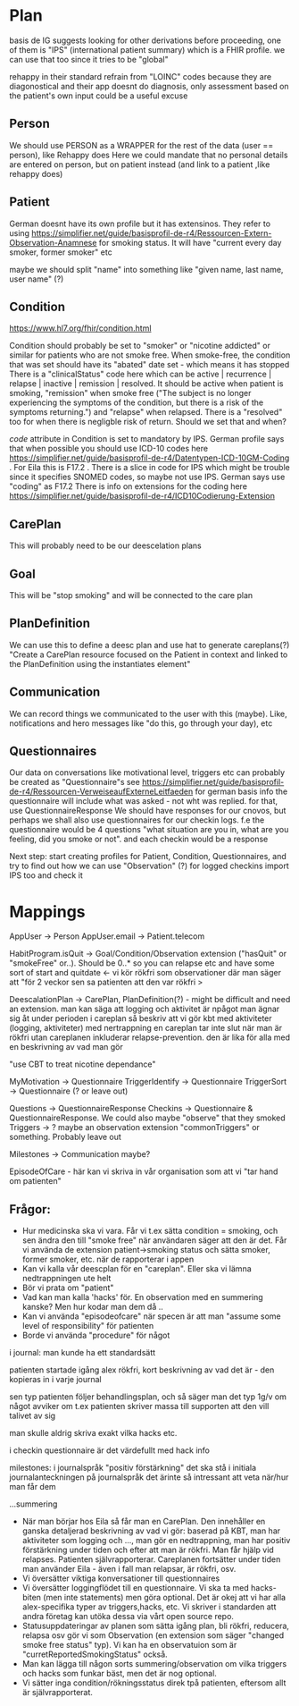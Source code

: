 # Plan

basis de IG suggests looking for other derivations before proceeding, one of them is "IPS" (international patient summary) which is a FHIR profile.
we can use that too since it tries to be "global"

rehappy in their standard refrain from "LOINC" codes because they are diagonostical and their app doesnt do diagnosis, only assessment based on the patient's own input
could be a useful excuse

## Person
We should use PERSON as a WRAPPER for the rest of the data (user == person), like Rehappy does
Here we could mandate that no personal details are entered on person, but on patient instead (and link to a patient ,like rehappy does)

## Patient
German doesnt have its own profile but it has extensinos.
They refer to using https://simplifier.net/guide/basisprofil-de-r4/Ressourcen-Extern-Observation-Anamnese for smoking status.
It will have "current every day smoker, former smoker" etc

maybe we should split "name" into something like "given name, last name, user name" (?)

## Condition
https://www.hl7.org/fhir/condition.html

Condition should probably be set to "smoker" or "nicotine addicted" or similar for patients who are not smoke free.
When smoke-free, the condition that was set should have its "abated" date set - which means it has stopped
There is a "clinicalStatus" code here which can be active | recurrence | relapse | inactive | remission | resolved. It should be active when patient is smoking, "remission" when smoke free ("The subject is no longer experiencing the symptoms of the condition, but there is a risk of the symptoms returning.") and "relapse" when relapsed.
There is a "resolved" too for when there is negligble risk of return. Should we set that and when?

_code_ attribute in Condition is set to mandatory by IPS. German profile says that when possible you should use ICD-10 codes here https://simplifier.net/guide/basisprofil-de-r4/Datentypen-ICD-10GM-Coding .
For Eila this is F17.2 . There is a slice in code for IPS which might be trouble since it specifies SNOMED codes, so maybe not use IPS. German says use "coding" as F17.2
There is info on extensions for the coding here https://simplifier.net/guide/basisprofil-de-r4/ICD10Codierung-Extension

## CarePlan
This will probably need to be our deescelation plans

## Goal
This will be "stop smoking" and will be connected to the care plan

## PlanDefinition
We can use this to define a deesc plan and use hat to generate careplans(?)
"Create a CarePlan resource focused on the Patient in context and linked to the PlanDefinition using the instantiates element"

## Communication
We can record things we communicated to the user with this (maybe). Like, notifications and hero messages like "do this, go through your day), etc

## Questionnaires

Our data on conversations like motivational level, triggers etc can probably be created as "Questionnaire"s
see https://simplifier.net/guide/basisprofil-de-r4/Ressourcen-VerweiseaufExterneLeitfaeden for german basis info
the questionnaire will include what was asked - not wht was replied. for that, use QuestionnaireResponse
We should have responses for our cnovos, but perhaps we shall also use questionnaires for our checkin logs. f.e the questionnaire would be 4 questions "what situation are you in, what are you feeling, did you smoke or not". and each checkin would be a response


Next step: start creating profiles for Patient, Condition, Questionnaires, and try to find out how we can use "Observation" (?) for logged checkins
import IPS too and check it


# Mappings

AppUser -> Person
AppUser.email -> Patient.telecom

HabitProgram.isQuit -> Goal/Condition/Observation extension ("hasQuit" or "smokeFree" or..). Should be 0..* so you can relapse etc and have some sort of start and quitdate
<- vi kör rökfri som observationer där man säger att "för 2 veckor sen sa patienten att den var rökfri >

DeescalationPlan -> CarePlan, PlanDefinition(?) - might be difficult and need an extension. man kan säga att logging och aktivitet är npågot man ägnar sig åt under perioden
i careplan så beskriv att vi gör kbt med aktiviteter (logging, aktiviteter) med
nertrappning
en careplan tar inte slut när man är rökfri utan careplanen inkluderar relapse-prevention. den är lika för alla med en beskrivning av vad man gör

"use CBT to treat nicotine dependance"

MyMotivation -> Questionnaire
TriggerIdentify -> Questionnaire
TriggerSort -> Questionnaire (? or leave out)

Questions -> QuestionnaireResponse
Checkins -> Questionnaire & QuestionnaireResponse. We could also maybe "observe" that they smoked
Triggers -> ? maybe an observation extension "commonTriggers" or something. Probably leave out

Milestones -> Communication maybe?

EpisodeOfCare - här kan vi skriva in vår organisation som att vi "tar hand om patienten"


## Frågor:

- Hur medicinska ska vi vara. Får vi t.ex sätta condition = smoking, och sen ändra den till "smoke free" när användaren säger att den är det. Får vi använda de extension patient->smoking status och sätta smoker, former smoker, etc. när de rapporterar i appen
- Kan vi kalla vår deescplan för en "careplan". Eller ska vi lämna nedtrappningen ute helt
- Bör vi prata om "patient"
- Vad kan man kalla 'hacks' för. En observation med en summering kanske? Men hur kodar man dem då ..
- Kan vi använda "episodeofcare" när specen är att man "assume some level of responsibility" för patienten
- Borde vi använda "procedure" för något


i journal: man kunde ha ett standardsätt

patienten startade igång alex rökfri, kort beskrivning av vad det är - den kopieras in i varje journal

sen typ patienten följer behandlingsplan, och så säger man det typ 1g/v
om något avviker om t.ex patienten skriver massa till supporten att den vill talivet av sig

man skulle aldrig skriva exakt vilka hacks etc.


i checkin questionnaire är det värdefullt med hack info

milestones: i journalspråk "positiv förstärkning"
det ska stå i initiala journalanteckningen på journalspråk
det ärinte så intressant att veta när/hur man får dem




...summering

- När man börjar hos Eila så får man en CarePlan. Den innehåller en ganska detaljerad beskrivning av vad vi gör: baserad på KBT, man har aktiviteter som logging och ..., man gör en nedtrappning, man har positiv förstärkning under tiden och efter att man är rökfri. Man får hjälp vid relapses. Patienten självrapporterar. Careplanen fortsätter under tiden man använder Eila - även i fall man relapsar, är rökfri, osv.
- Vi översätter viktiga konversationer till questionnaires
- Vi översätter loggingflödet till en questionnaire. Vi ska ta med hacks-biten (men inte statements) men göra optional. Det är okej att vi har alla alex-specifika typer av triggers,hacks, etc. Vi skriver i standarden att andra företag kan utöka dessa via vårt open source repo.
- Statusuppdateringar av planen som sätta igång plan, bli rökfri, reducera, relapsa osv gör vi som Observation (en extension som säger "changed smoke free status" typ). Vi kan ha en observatuion som är "curretReportedSmokingStatus" också.
- Man kan lägga till någon sorts summering/observation om vilka triggers och hacks som funkar bäst, men det är nog optional.
- Vi sätter inga condition/rökningsstatus direk tpå patienten, eftersom allt är självrapporterat.